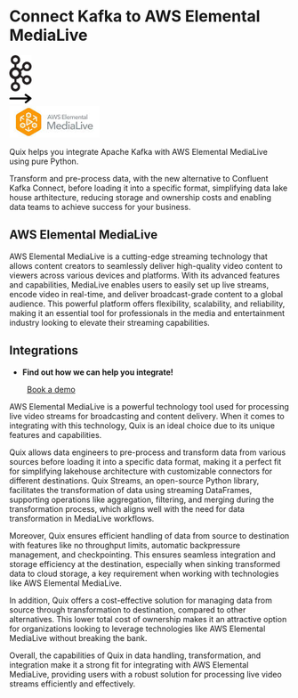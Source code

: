 # Connect Kafka to AWS Elemental MediaLive

<div class="connect-images cards blog-grid-card" markdown>
<div>
<img src="../images/kafka_logo.png" width="40px" />
</div>
<div>
<img src="../images/arrow.svg" width="40px" />
</div>
<div>
<img src="./images/aws-elemental-medialive_1.jpg" />
</div>
</div>

Quix helps you integrate Apache Kafka with AWS Elemental MediaLive using pure Python.

Transform and pre-process data, with the new alternative to Confluent Kafka Connect, before loading it into a specific format, simplifying data lake house arthitecture, reducing storage and ownership costs and enabling data teams to achieve success for your business.

## AWS Elemental MediaLive

AWS Elemental MediaLive is a cutting-edge streaming technology that allows content creators to seamlessly deliver high-quality video content to viewers across various devices and platforms. With its advanced features and capabilities, MediaLive enables users to easily set up live streams, encode video in real-time, and deliver broadcast-grade content to a global audience. This powerful platform offers flexibility, scalability, and reliability, making it an essential tool for professionals in the media and entertainment industry looking to elevate their streaming capabilities.

## Integrations

<div class="grid cards" markdown>

- __Find out how we can help you integrate!__

    <a class="md-button md-button--primary" href="https://share.hsforms.com/1iW0TmZzKQMChk0lxd_tGiw4yjw2?__hstc=175542013.2303933fbd746c0ac86d9ccbe9bc9100.1728383268831.1729603416735.1729620918855.31&__hssc=175542013.1.1729620918855&__hsfp=2132701734" target="_blank" style="margin:.5rem;">Book a demo</a>

</div>


AWS Elemental MediaLive is a powerful technology tool used for processing live video streams for broadcasting and content delivery. When it comes to integrating with this technology, Quix is an ideal choice due to its unique features and capabilities. 

Quix allows data engineers to pre-process and transform data from various sources before loading it into a specific data format, making it a perfect fit for simplifying lakehouse architecture with customizable connectors for different destinations. Quix Streams, an open-source Python library, facilitates the transformation of data using streaming DataFrames, supporting operations like aggregation, filtering, and merging during the transformation process, which aligns well with the need for data transformation in MediaLive workflows.

Moreover, Quix ensures efficient handling of data from source to destination with features like no throughput limits, automatic backpressure management, and checkpointing. This ensures seamless integration and storage efficiency at the destination, especially when sinking transformed data to cloud storage, a key requirement when working with technologies like AWS Elemental MediaLive.

In addition, Quix offers a cost-effective solution for managing data from source through transformation to destination, compared to other alternatives. This lower total cost of ownership makes it an attractive option for organizations looking to leverage technologies like AWS Elemental MediaLive without breaking the bank. 

Overall, the capabilities of Quix in data handling, transformation, and integration make it a strong fit for integrating with AWS Elemental MediaLive, providing users with a robust solution for processing live video streams efficiently and effectively.

